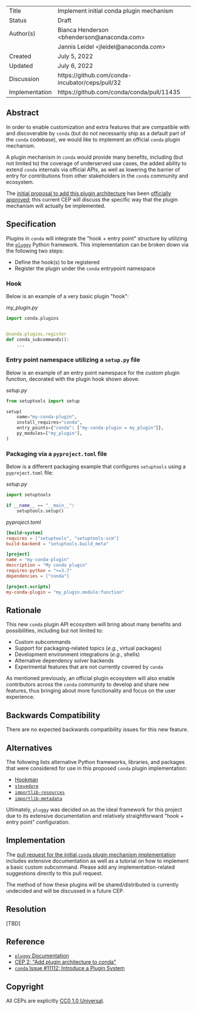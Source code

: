 <table>
<tr><td> Title </td><td> Implement initial conda plugin mechanism </td>
<tr><td> Status </td><td> Draft  </td></tr>
<tr><td> Author(s) </td><td> Bianca Henderson &lt;bhenderson@anaconda.com&gt;</td></tr>
<tr><td> </td><td>Jannis Leidel &lt;jleidel@anaconda.com&gt; </td></tr>
<tr><td> Created </td><td> July 5, 2022 </td></tr>
<tr><td> Updated </td><td> July 6, 2022 </td></tr>
<tr><td> Discussion </td><td>https://github.com/conda-incubator/ceps/pull/32</td></tr>
<tr><td> Implementation </td><td>https://github.com/conda/conda/pull/11435</td></tr>
</table>

## Abstract

In order to enable customization and extra features that are compatible with and discoverable by `conda` (but do not necessarily ship as a default part of the `conda` codebase), we would like to implement an official `conda` plugin mechanism.

A plugin mechanism in `conda` would provide many benefits, including (but not limited to) the coverage of underserved use cases, the added ability to extend `conda` internals via official APIs, as well as lowering the barrier of entry for contributions from other stakeholders in the `conda` community and ecosystem.

The [initial proposal to add this plugin architecture](https://github.com/conda-incubator/ceps/blob/main/cep-2.md) has been [officially approved](https://github.com/conda-incubator/ceps/issues/23); this current CEP will discuss the specific way that the plugin mechanism will actually be implemented.

## Specification

Plugins in `conda` will integrate the "hook + entry point" structure by utilizing the [`pluggy`](https://pluggy.readthedocs.io/en/stable/index.html) Python framework. This implementation can be broken down via the following two steps:

- Define the hook(s) to be registered
- Register the plugin under the `conda` entrypoint namespace


### Hook

Below is an example of a very basic plugin "hook":

_my_plugin.py_
```python
import conda.plugins


@conda.plugins.register
def conda_subcommands():
    ...
```

### Entry point namespace utilizing a `setup.py` file

Below is an example of an entry point namespace for the custom plugin function, decorated with the plugin hook shown above:

_setup.py_
```python
from setuptools import setup

setup(
    name="my-conda-plugin",
    install_requires="conda",
    entry_points={"conda": ["my-conda-plugin = my_plugin"]},
    py_modules=["my_plugin"],
)
```

### Packaging via a `pyproject.toml` file


Below is a different packaging example that configures `setuptools` using a `pyproject.toml` file:

_setup.py_
```python
import setuptools

if __name__ == "__main__":
    setuptools.setup()
```

_pyproject.toml_
```toml
[build-system]
requires = ["setuptools", "setuptools-scm"]
build-backend = "setuptools.build_meta"

[project]
name = "my-conda-plugin"
description = "My conda plugin"
requires-python = ">=3.7"
dependencies = ["conda"]

[project.scripts]
my-conda-plugin = "my_plugin.module:function"
```


## Rationale

This new `conda` plugin API ecosystem will bring about many benefits and possibilities, including but not limited to:

- Custom subcommands
- Support for packaging-related topics (_e.g._, virtual packages)
- Development environment integrations (_e.g._, shells)
- Alternative dependency solver backends
- Experimental features that are not currently covered by `conda`

As mentioned previously, an official plugin ecosystem will also enable contributors across the `conda` community to develop and share new features, thus bringing about more functionality and focus on the user experience.

## Backwards Compatibility

There are no expected backwards compatibility issues for this new feature.
<!-- ??? -->

## Alternatives

The following lists alternative Python frameworks, libraries, and packages that were considered for use in this proposed `conda` plugin implementation:

- [Hookman](https://github.com/ESSS/hookman)
- [`stevedore`](https://docs.openstack.org/stevedore/latest/)
- [`importlib-resources`](https://pypi.org/project/importlib-resources/)
- [`importlib-metadata`](https://pypi.org/project/importlib-metadata/)

Ultimately, `pluggy` was decided on as the ideal framework for this project due to its extensive documentation and relatively straightforward "hook + entry point" configuration.

## Implementation

The [pull request for the initial `conda` plugin mechanism implementation](https://github.com/conda/conda/pull/11462) includes extensive documentation as well as a tutorial on how to implement a basic custom subcommand. Please add any implementation-related suggestions directly to this pull request.

The method of how these plugins will be shared/distributed is currently undecided and will be discussed in a future CEP.

## Resolution

[TBD]

## Reference

- [`pluggy` Documentation](https://pluggy.readthedocs.io/en/stable/index.html)
- [CEP 2: "Add plugin architecture to conda"](https://github.com/conda-incubator/ceps/blob/main/cep-2.md)
- [`conda` Issue #11112: Introduce a Plugin System](https://github.com/conda/conda/issues/11112)

## Copyright

All CEPs are explicitly [CC0 1.0 Universal](https://creativecommons.org/publicdomain/zero/1.0/).
